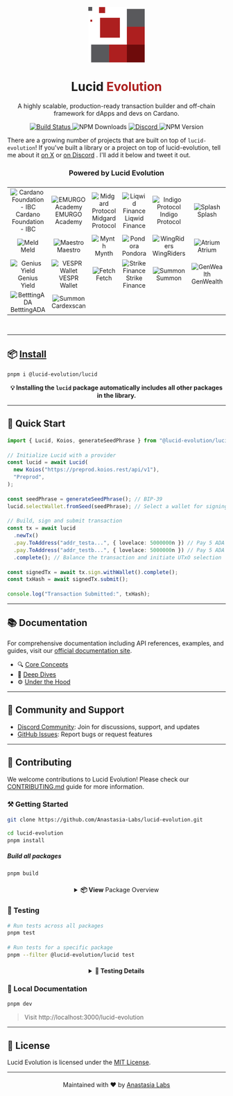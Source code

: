 <p align="center">
  <img width="130px" src="docs/public/lucid-evolution-al-red.svg" align="center"/>
  <h1 align="center">Lucid <span style="color: #AD1F1E;">Evolution</span></h1>
  <p align="center">A highly scalable, production-ready transaction builder and off-chain framework for dApps and devs on Cardano.</p>
</p>

<p align="center">
  <a href="https://github.com/Anastasia-Labs/lucid-evolution/actions/workflows/main.yml">
    <img src="https://github.com/Anastasia-Labs/lucid-evolution/actions/workflows/main.yml/badge.svg" alt="Build Status"/>
  </a>
  <img src="https://img.shields.io/npm/dy/%40lucid-evolution%2Flucid" alt="NPM Downloads"/>
  <a href="https://discord.gg/s89P9gpEff">
    <img alt="Discord" src="https://img.shields.io/discord/947985069111377951?logo=discord">
  </a>
  <img alt="NPM Version" src="https://img.shields.io/npm/v/%40lucid-evolution%2Flucid?color=%2350C62A">
</p>

There are a growing number of projects that are built on top of `lucid-evolution`! If you've built a library or a project on top of lucid-evolution, tell me about it [on X](https://twitter.com/solidsnakedev) or [on Discord](https://discord.gg/s89P9gpEff) . I'll add it below and tweet it out.

<h3 align="center">Powered by Lucid Evolution</span></h1>

<table align="center" style="justify-content: center;align-items: center;display: flex;">
  <tr>
    <td align="center">
      <img src="https://avatars.githubusercontent.com/u/37078161?s=200&v=4" height="50px;" alt="Cardano Foundation - IBC" />
      <br />
      <a style="text-decoration:none;" href="https://github.com/cardano-foundation/cardano-ibc-incubator" target="_blank">Cardano Foundation <br/> - IBC</a>
    </td>
    <td align="center">
      <img src="https://avatars.githubusercontent.com/u/36142236?s=200&v=4" height="50px;" alt="EMURGO Academy" />
      <br />
      <a style="text-decoration:none;" href="https://education.emurgo.io" target="_blank">EMURGO <br/> Academy</a>
    </td>
    <td align="center">
      <img src="https://midgardprotocol.com/wp-content/uploads/2024/08/Logo-Midgard-White_Color.png" height="28px;" alt="Midgard Protocol" />
      <br />
      <a style="text-decoration:none;" href="https://midgardprotocol.com" target="_blank">Midgard Protocol</a>
    </td>
    <td align="center">
      <img src="https://avatars.githubusercontent.com/u/76267411?v=4" height="50px;" alt="Liqwid Finance" />
      <br />
      <a style="text-decoration:none;" href="https://liqwid.finance" target="_blank">Liqwid Finance</a>
    </td>
    <td align="center">
      <img src="https://avatars.githubusercontent.com/u/86611411?s=200&v=4" height="50px;" alt="Indigo Protocol" />
      <br />
      <a style="text-decoration:none;" href="https://indigoprotocol.io" target="_blank">Indigo Protocol</a>
    </td>
    <td align="center">
      <img src="https://avatars.githubusercontent.com/u/150360075?s=200&v=4"  height="50px;" alt="Splash" />
      <br />
      <a style="text-decoration:none;" href="https://www.splash.trade/"  target="_blank">Splash</a>
    </td>
  </tr>
  <tr>
    <td align="center">
      <img src="https://avatars.githubusercontent.com/u/53253566?s=200&v=4" height="50px;" alt="Meld" />
      <br />
      <a style="text-decoration:none;" href="https://meld.com/"  target="_blank">Meld</a>
    </td>
    <td align="center">
      <img src="https://avatars.githubusercontent.com/u/84299480?v=4" height="50px;" alt="Maestro" />
      <br />
      <a style="text-decoration:none;" href="https://www.gomaestro.org" target="_blank">Maestro</a>
    </td>
    <td align="center">
      <img src="https://avatars.githubusercontent.com/u/131367296?s=200&v=4"  height="50px;" alt="Mynth" />
      <br />
      <a style="text-decoration:none;" href="https://mynth.ai/"  target="_blank">Mynth</a>
    </td>
    <td align="center">
      <img src="https://avatars.githubusercontent.com/u/159527663?s=200&v=4"  height="50px;" alt="Pondora" />
      <br />
      <a style="text-decoration:none;" href="https://pondora.org/"  target="_blank">Pondora</a>
    </td>
    <td align="center">
      <img src="https://avatars.githubusercontent.com/u/93930135?s=200&v=4" height="50px;" alt="WingRiders" />
      <br />
      <a style="text-decoration:none;" href="https://www.wingriders.com" target="_blank">WingRiders</a>
    </td>
      <td align="center">
      <img src="https://ugc.production.linktr.ee/00f8a70f-e3ee-49e1-a4e0-e03607edd37d_Twitter-Avatar.jpeg?io=true&size=avatar-v3_0" height="50px;" alt="Atrium" />
      <br />
      <a style="text-decoration:none;" href="https://alpha.atrium.io/connect" target="_blank">Atrium</a>
    </td>
    <tr>
    <td align="center">
      <img src="https://avatars.githubusercontent.com/u/86468066?s=200&v=4"  height="50px;" alt="Genius Yield" />
      <br />
      <a style="text-decoration:none;" href="https://www.geniusyield.co/"  target="_blank">Genius Yield</a>
    </td>
    <td align="center">
      <img src="https://avatars.githubusercontent.com/u/94472318?v=4" height="50px;" alt="VESPR Wallet" />
      <br />
      <a style="text-decoration:none;" href="https://vespr.xyz" target="_blank">VESPR Wallet</a>
    </td>
    <td align="center">
      <img src="https://fetch.hosky.io/assets/images/fetch-white.png" height="28px;" alt="Fetch" />
      <br />
      <a style="text-decoration:none;" href="https://fetch.hosky.io/swap"  target="_blank">Fetch</a>
    </td>
        <td align="center">
      <img src="https://avatars.githubusercontent.com/u/171672240?s=200&v=4" height="50px;" alt="Strike Finance" />
      <br />
      <a style="text-decoration:none;" href="https://www.strikefinance.org" target="_blank">Strike Finance</a>
    </td>
    <td align="center">
      <img src="https://summonplatform.io/wp-content/uploads/2022/07/Summon-Token-2048x2048.png" height="50px;" alt="Summon" />
      <br />
      <a style="text-decoration:none;" href="https://summonplatform.io/"  target="_blank">Summon</a>
    </td>
    <td align="center">
      <img src="https://avatars.githubusercontent.com/u/145890860?s=200&v=4" height="50px;" alt="GenWealth" />
      <br />
      <a style="text-decoration:none;" href="https://genwealth.app"  target="_blank">GenWealth</a>
    </td>
      <tr>
    <td align="center">
      <img src="https://preview.betttingada.com/assets/images/logo/logo-bead.png" height="50px;" alt="BetttingADA" />
      <br />
      <a style="text-decoration:none;" href="https://preview.betttingada.com"  target="_blank">BetttingADA</a>
    </td>
    <td align="center">
      <img src="https://cardexscan.s3.us-east-1.amazonaws.com/cds_logo_vector_dark.png" height="50px;" alt="Summon" />
      <br />
      <a style="text-decoration:none;" href="https://cardexscan.com/home"  target="_blank">Cardexscan</a>
    </td>
    
  </tr>
</table>
<br/>

---

## 📦 [Install](https://anastasia-labs.github.io/lucid-evolution/install)

```bash
pnpm i @lucid-evolution/lucid
```

<div align="center">
  <strong>💡 Installing the <code>lucid</code> package automatically includes all other packages in the library.</strong>
</div>

---

## 🚀 Quick Start

```typescript
import { Lucid, Koios, generateSeedPhrase } from "@lucid-evolution/lucid";

// Initialize Lucid with a provider
const lucid = await Lucid(
  new Koios("https://preprod.koios.rest/api/v1"),
  "Preprod",
);

const seedPhrase = generateSeedPhrase(); // BIP-39
lucid.selectWallet.fromSeed(seedPhrase); // Select a wallet for signing

// Build, sign and submit transaction
const tx = await lucid
  .newTx()
  .pay.ToAddress("addr_testa...", { lovelace: 5000000n }) // Pay 5 ADA to addr_testa...
  .pay.ToAddress("addr_testb...", { lovelace: 5000000n }) // Pay 5 ADA to addr_testb...
  .complete(); // Balance the transaction and initiate UTxO selection

const signedTx = await tx.sign.withWallet().complete();
const txHash = await signedTx.submit();

console.log("Transaction Submitted:", txHash);
```

---

## 📚 Documentation

For comprehensive documentation including API references, examples, and guides, visit our [official documentation site](https://anastasia-labs.github.io/lucid-evolution/).

- 🔍 [Core Concepts](https://anastasia-labs.github.io/lucid-evolution/documentation/core-concepts/instantiate-evolution)
- 🧠 [Deep Dives](https://anastasia-labs.github.io/lucid-evolution/documentation/deep-dives/pay-methods)
- ⚙️ [Under the Hood](https://anastasia-labs.github.io/lucid-evolution/documentation/under-the-hood)

---

## 👥 Community and Support

- [Discord Community](https://discord.gg/s89P9gpEff): Join for discussions, support, and updates
- [GitHub Issues](https://github.com/Anastasia-Labs/lucid-evolution/issues): Report bugs or request features

---

## 🤝 Contributing

We welcome contributions to Lucid Evolution! Please check our [CONTRIBUTING.md](./CONTRIBUTING.md) guide for more information.

### ⚒️ Getting Started

```bash
git clone https://github.com/Anastasia-Labs/lucid-evolution.git
```

```bash
cd lucid-evolution
pnpm install
```

##### Build all packages

```bash
pnpm build
```

<div style="margin: 20px 0;"></div>

<div align="center">
  <details>
    <summary><strong>📦 View</strong> Package Overview</summary>
    <div style="text-align: left; margin-top: 15px;">
      <table>
        <thead>
          <tr>
            <th>Package</th>
            <th>Description</th>
          </tr>
        </thead>
        <tbody>
          <tr>
            <td><code>@lucid-evolution/lucid</code></td>
            <td>Core package for Lucid Evolution</td>
          </tr>
          <tr>
            <td><code>@lucid-evolution/bip39</code></td>
            <td>BIP-39 mnemonic code implementation</td>
          </tr>
          <tr>
            <td><code>@lucid-evolution/core-types</code></td>
            <td>Shared type definitions</td>
          </tr>
          <tr>
            <td><code>@lucid-evolution/core-utils</code></td>
            <td>Common utility functions</td>
          </tr>
          <tr>
            <td><code>@lucid-evolution/crc8</code></td>
            <td>CRC8 calculation utilities</td>
          </tr>
          <tr>
            <td><code>@lucid-evolution/plutus</code></td>
            <td>Plutus integration tools</td>
          </tr>
          <tr>
            <td><code>@lucid-evolution/provider</code></td>
            <td>Data provider interfaces</td>
          </tr>
          <tr>
            <td><code>@lucid-evolution/sign_data</code></td>
            <td>Data signing utilities</td>
          </tr>
          <tr>
            <td><code>@lucid-evolution/utils</code></td>
            <td>General-purpose utility functions</td>
          </tr>
          <tr>
            <td><code>@lucid-evolution/wallet</code></td>
            <td>Wallet integration package</td>
          </tr>
          <tr>
            <td><code>@lucid-evolution/typescript-config</code></td>
            <td>Shared TypeScript configurations</td>
          </tr>
          <tr>
            <td><code>@lucid-evolution/eslint-config</code></td>
            <td>Shared ESLint configurations</td>
          </tr>
        </tbody>
      </table>
    </div>
  </details>
</div>

<div style="margin: 20px 0;"></div>

### 🧪 Testing

```bash
# Run tests across all packages
pnpm test

# Run tests for a specific package
pnpm --filter @lucid-evolution/lucid test
```

<div style="margin: 20px 0;"></div>

<div align="center">
  <details>
    <summary><strong>🧪 Testing Details</strong></summary>
    <div style="text-align: left; margin-top: 15px;">
      <p>Lucid Evolution includes both unit tests and on-chain integration tests.</p>
      <p>For detailed testing instructions, including environment setup and API keys, please refer to our <a href="./CONTRIBUTING.md#local-testing">CONTRIBUTING guide</a>.</p>
    </div>
  </details>
</div>

<div style="margin: 20px 0;"></div>

### 📖 Local Documentation

```bash
pnpm dev
```

> Visit http://localhost:3000/lucid-evolution

---

## 📜 License

Lucid Evolution is licensed under the [MIT License](./LICENSE).

---

<div style="margin: 20px 0;"></div>

<p align="center">Maintained with ❤️ by <a href="https://anastasialabs.com/">Anastasia Labs</a></p>
